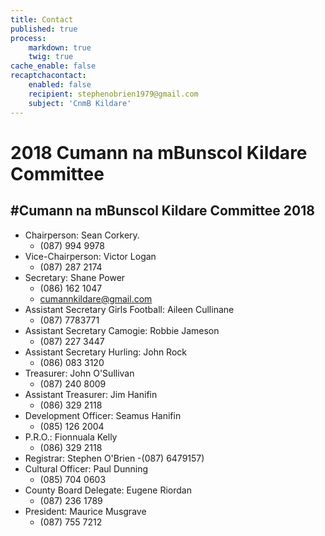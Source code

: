 ```yaml
---
title: Contact
published: true
process:
    markdown: true
    twig: true
cache_enable: false
recaptchacontact:
    enabled: false
    recipient: stephenobrien1979@gmail.com
    subject: 'CnmB Kildare'
---
```


# 2018 Cumann na mBunscol Kildare Committee

#Cumann na mBunscol Kildare Committee 2018
---
* Chairperson: Sean Corkery.
	- (087) 994 9978
* Vice-Chairperson: Victor Logan
	- (087) 287 2174
* Secretary: Shane Power
  	- (086) 162 1047
  	- cumannkildare@gmail.com
* Assistant Secretary Girls Football: Aileen Cullinane
	- (087) 7783771
* Assistant Secretary Camogie: Robbie Jameson
	- (087) 227 3447
* Assistant Secretary Hurling: John Rock
	-  (086) 083 3120
* Treasurer: John O'Sullivan
	- (087) 240 8009
* Assistant Treasurer: Jim Hanifin
	-  (086) 329 2118
* Development Officer: Seamus Hanifin
	-  (085) 126 2004
* P.R.O.: Fionnuala Kelly
	- (086) 329 2118
* Registrar: Stephen O'Brien
	-(087) 6479157)
* Cultural Officer: Paul Dunning
	- (085) 704 0603
* County Board Delegate: Eugene Riordan
	- (087) 236 1789
* President: Maurice Musgrave
	-  (087) 755 7212
